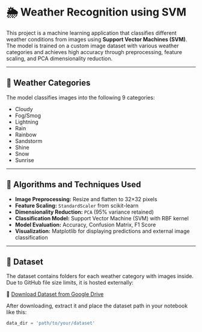 # 🌦️ Weather Recognition using SVM

This project is a machine learning application that classifies different weather conditions from images using **Support Vector Machines (SVM)**. The model is trained on a custom image dataset with various weather categories and achieves high accuracy through preprocessing, feature scaling, and PCA dimensionality reduction.

---

## 📁 Weather Categories
The model classifies images into the following 9 categories:

- Cloudy  
- Fog/Smog  
- Lightning  
- Rain  
- Rainbow  
- Sandstorm  
- Shine  
- Snow  
- Sunrise  

---

## 🧠 Algorithms and Techniques Used

- **Image Preprocessing:** Resize and flatten to 32×32 pixels  
- **Feature Scaling:** `StandardScaler` from scikit-learn  
- **Dimensionality Reduction:** `PCA` (95% variance retained)  
- **Classification Model:** Support Vector Machine (SVM) with RBF kernel  
- **Model Evaluation:** Accuracy, Confusion Matrix, F1 Score  
- **Visualization:** Matplotlib for displaying predictions and external image classification

---

## 📂 Dataset

The dataset contains folders for each weather category with images inside.  
Due to GitHub file size limits, it is hosted externally:

🔗 [Download Dataset from Google Drive](https://drive.google.com/your-link-here)

After downloading, extract it and place the dataset path in your notebook like this:
```python
data_dir = 'path/to/your/dataset'
